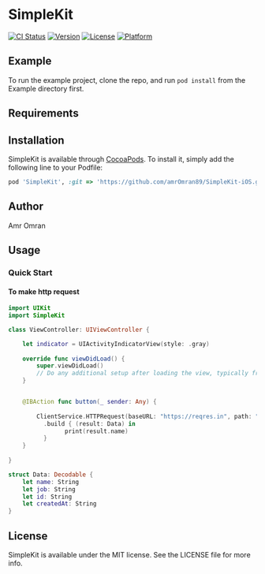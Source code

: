 # SimpleKit

[![CI Status](https://img.shields.io/travis/amr.omraan@icloud.com/SimpleKit.svg?style=flat)](https://travis-ci.org/amr.omraan@icloud.com/SimpleKit)
[![Version](https://img.shields.io/cocoapods/v/SimpleKit.svg?style=flat)](https://cocoapods.org/pods/SimpleKit)
[![License](https://img.shields.io/cocoapods/l/SimpleKit.svg?style=flat)](https://cocoapods.org/pods/SimpleKit)
[![Platform](https://img.shields.io/cocoapods/p/SimpleKit.svg?style=flat)](https://cocoapods.org/pods/SimpleKit)

## Example

To run the example project, clone the repo, and run `pod install` from the Example directory first.

## Requirements

## Installation

SimpleKit is available through [CocoaPods](https://cocoapods.org). To install
it, simply add the following line to your Podfile:

```ruby
pod 'SimpleKit', :git => 'https://github.com/amrOmran89/SimpleKit-iOS.git'
```

## Author

Amr Omran

## Usage

### Quick Start

#### To make http request
```swift
import UIKit
import SimpleKit

class ViewController: UIViewController {

    let indicator = UIActivityIndicatorView(style: .gray)
    
    override func viewDidLoad() {
        super.viewDidLoad()
        // Do any additional setup after loading the view, typically from a nib.
    }


    @IBAction func button(_ sender: Any) {
        
        ClientService.HTTPRequest(baseURL: "https://reqres.in", path: "/api/users", httpMethod: .get)
          .build { (result: Data) in
                print(result.name)
          }
    }
    
}

struct Data: Decodable {
    let name: String
    let job: String
    let id: String
    let createdAt: String
}

```

## License

SimpleKit is available under the MIT license. See the LICENSE file for more info.
